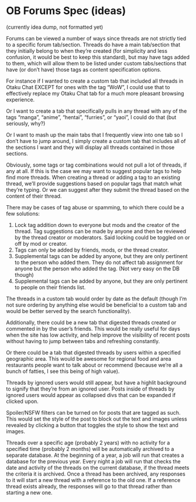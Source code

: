 # OB Forums Spec (ideas)
(currently idea dump, not formatted yet)

Forums can be viewed a number of ways since threads are not strictly tied to a specific forum tab/section. Threads do have a main tab/section that they initially belong to when they’re created (for simplicity and less confusion, it would be best to keep this standard), but may have tags added to them, which will allow them to be listed under custom tabs/sections that have (or don’t have) those tags as content specification options. 

For instance if I wanted to create a custom tab that included all threads in Otaku Chat EXCEPT for ones with the tag “WoW”, I could use that to effectively replace my Otaku Chat tab for a much more pleasant browsing experience.

Or I want to create a tab that specifically pulls in any thread with any of the tags “manga”, “anime”, “hentai”, “furries”, or “yaoi”, I could do that (but seriously, why?)

Or I want to mash up the main tabs that I frequently view into one tab so I don’t have to jump around, I simply create a custom tab that includes all of the sections I want and they will display all threads contained in those sections. 

Obviously, some tags or tag combinations would not pull a lot of threads, if any at all. If this is the case we may want to suggest popular tags to help find more threads. When creating a thread or adding a tag to an existing thread, we’ll provide suggestions based on popular tags that match what they’re typing. Or we can suggest after they submit the thread based on the content of their thread.

There may be cases of tag abuse or spamming, to which there could be a few solutions:
1. Lock tag addition down to everyone but mods and the creator of the thread. Tag suggestions can be made by anyone and then be reviewed by the thread creator or moderators. Said locking could be toggled on or off by mod or creator.
2. Tags can only be added by friends, mods, or the thread creator.
3. Supplemental tags can be added by anyone, but they are only pertinent to the person who added them. They do not affect tab assignment for anyone but the person who added the tag. (Not very easy on the DB though)
4. Supplemental tags can be added by anyone, but they are only pertinent to people on their friends list.

The threads in a custom tab would order by date as the default (though I’m not sure ordering by anything else would be beneficial to a custom tab and would be better served by the search functionality).

Additionally, there could be a new tab that digested threads created or commented in by the user’s friends. This would be really useful for days when the site has low activity, and help improve the visibility of recent posts without having to jump between tabs and refreshing constantly.

Or there could be a tab that digested threads by users within a specified geographic area. This would be awesome for regional food and area restaurants people want to talk about or recommend (because we’re all a bunch of fatties, I see this being of high value).

Threads by ignored users would still appear, but have a highlit background to signify that they’re from an ignored user. Posts inside of threads by ignored users would appear as collapsed divs that can be expanded if clicked upon.

Spoiler/NSFW filters can be turned on for posts that are tagged as such. This would set the style of the post to block out the text and images unless revealed by clicking a button that toggles the style to show the text and images.

Threads over a specific age (probably 2 years) with no activity for a specified time (probably 2 months) will be automatically archived to a separate database. At the beginning of a year, a job will run that creates a database for the previous year. Every night a job will run that checks the date and activity of the threads on the current database, if the thread meets the criteria it is archived. Once a thread has been archived, any responses to it will start a new thread with a reference to the old one. If a reference thread exists already, the responses will go to that thread rather than starting a new one.